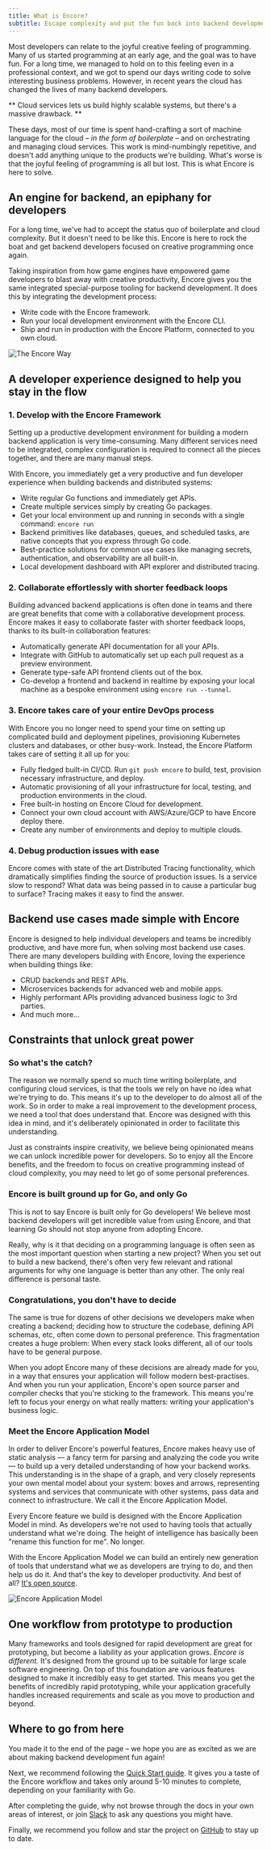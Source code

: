 ```yaml
---
title: What is Encore?
subtitle: Escape complexity and put the fun back into backend development
---
```


Most developers can relate to the joyful creative feeling of programming. Many of us started programming at an early age, and the goal was to have fun. For a long time, we managed to hold on to this feeling even in a professional context, and we got to spend our days writing code to solve interesting business problems. However, in recent years the cloud has changed the lives of many backend developers. 

** Cloud services lets us build highly scalable systems, but there's a massive drawback. **

These days, most of our time is spent hand-crafting a sort of machine language for the cloud – _in the form of boilerplate_ – and on orchestrating and managing cloud services. This work is mind-numbingly repetitive, and doesn't add anything unique to the products we're building. What's worse is that the joyful feeling of programming is all but lost. This is what Encore is here to solve.

## An engine for backend, an epiphany for developers

For a long time, we've had to accept the status quo of boilerplate and cloud complexity. But it doesn't need to be like this. Encore is here to rock the boat and get backend developers focused on creative programming once again.

Taking inspiration from how game engines have empowered game developers to blast away with creative productivity, Encore gives you the same integrated special-purpose tooling for backend development. It does this by integrating the development process:

-   Write code with the Encore framework.
-   Run your local development environment with the Encore CLI.
-   Ship and run in production with the Encore Platform, connected to you own cloud.

<img src="/assets/docs/encore-way.png" title="The Encore Way" className="noshadow"/>

## A developer experience designed to help you stay in the flow

### 1. Develop with the Encore Framework

Setting up a productive development environment for building a modern backend application is very time-consuming. Many different services need to be integrated, complex configuration is required to connect all the pieces together, and there are many manual steps.

With Encore, you immediately get a very productive and fun developer experience when building backends and distributed systems:

-   Write regular Go functions and immediately get APIs.
-   Create multiple services simply by creating Go packages.
-   Get your local environment up and running in seconds with a single command: `encore run`
-   Backend primitives like databases, queues, and scheduled tasks, are native concepts that you express through Go code.
-   Best-practice solutions for common use cases like managing secrets, authentication, and observability are all built-in.
-   Local development dashboard with API explorer and distributed tracing.

### 2. Collaborate effortlessly with shorter feedback loops

Building advanced backend applications is often done in teams and there are great benefits that come with a collaborative development process. Encore makes it easy to collaborate faster with shorter feedback loops, thanks to its built-in collaboration features:

-   Automatically generate API documentation for all your APIs.
-   Integrate with GitHub to automatically set up each pull request as a preview environment.
-   Generate type-safe API frontend clients out of the box.
-   Co-develop a frontend and backend in realtime by exposing your local machine as a bespoke environment using `encore run --tunnel`.

### 3. Encore takes care of your entire DevOps process

With Encore you no longer need to spend your time on setting up complicated build and deployment pipelines, provisioning Kubernetes clusters and databases, or other busy-work. Instead, the Encore Platform takes care of setting it all up for you:

-   Fully fledged built-in CI/CD. Run `git push encore` to build, test, provision necessary infrastructure, and deploy.
-   Automatic provisioning of all your infrastructure for local, testing, and production environments in the cloud.
-   Free built-in hosting on Encore Cloud for development.
-   Connect your own cloud account with AWS/Azure/GCP to have Encore deploy there.
-   Create any number of environments and deploy to multiple clouds.

### 4. Debug production issues with ease

Encore comes with state of the art Distributed Tracing functionality, which dramatically simplifies finding the source of production issues. Is a service slow to respond? What data was being passed in to cause a particular bug to surface? Tracing makes it easy to find the answer.

## Backend use cases made simple with Encore

Encore is designed to help individual developers and teams be incredibly productive, and have more fun, when solving most backend use cases. There are many developers building with Encore, loving the experience when building things like:

-   CRUD backends and REST APIs.
-   Microservices backends for advanced web and mobile apps.
-   Highly performant APIs providing advanced business logic to 3rd parties.
-   And much more...

## Constraints that unlock great power

### So what's the catch?

The reason we normally spend so much time writing boilerplate, and configuring cloud services, is that the tools we rely on have no idea what we're trying to do. This means it's up to the developer to do almost all of the work. So in order to make a real improvement to the development process, we need a tool that does understand that. Encore was designed with this idea in mind, and it's deliberately opinionated in order to facilitate this understanding.

Just as constraints inspire creativity, we believe being opinionated means we can unlock incredible power for developers. So to enjoy all the Encore benefits, and the freedom to focus on creative programming instead of cloud complexity, you may need to let go of some personal preferences.

### Encore is built ground up for Go, and only Go

This is not to say Encore is built only for Go developers! We believe most backend developers will get incredible value from using Encore, and that learning Go should not stop anyone from adopting Encore.

Really, why is it that deciding on a programming language is often seen as the most important question when starting a new project? When you set out to build a new backend, there's often very few relevant and rational arguments for why one language is better than any other. The only real difference is personal taste.

### Congratulations, you don't have to decide

The same is true for dozens of other decisions we developers make when creating a backend; deciding how to structure the codebase, defining API schemas, etc, often come down to personal preference. This fragmentation creates a huge problem: When every stack looks different, all of our tools have to be general purpose.

When you adopt Encore many of these decisions are already made for you, in a way that ensures your application will follow modern best-practises. And when you run your application, Encore's open source parser and compiler checks that you're sticking to the framework. This means you're left to focus your energy on what really matters: writing your application's business logic.

### Meet the Encore Application Model

In order to deliver Encore's powerful features, Encore makes heavy use of static analysis — a fancy term for parsing and analyzing the code you write — to build up a very detailed understanding of how your backend works. This understanding is in the shape of a graph, and very closely represents your own mental model about your system: boxes and arrows, representing systems and services that communicate with other systems, pass data and connect to infrastructure. We call it the Encore Application Model.

Every Encore feature we build is designed with the Encore Application Model in mind. As developers we're not used to having tools that actually understand what we're doing. The height of intelligence has basically been "rename this function for me". No longer.

With the Encore Application Model we can build an entirely new generation of tools that understand what we as developers are trying to do, and then help us do it. And that's the key to developer productivity. And best of all? [It's open source](https://github.com/encoredev/encore).

<img src="/assets/docs/app-graph.png" title="Encore Application Model" className="noshadow mx-auto md:max-w-lg"/>

## One workflow from prototype to production

Many frameworks and tools designed for rapid development are great for prototyping, but become a liability as your application grows. *Encore is different.* It's designed from the ground up to be suitable for large scale software engineering. On top of this foundation are various features designed to make it incredibly easy to get started. This means you get the benefits of incredibly rapid prototyping, while your application gracefully handles increased requirements and scale as you move to production and beyond.

## Where to go from here

You made it to the end of the page – we hope you are as excited as we are about making backend development fun again!

Next, we recommend following the [Quick Start guide](/docs/quick-start). It gives you a taste of the Encore workflow and takes only around 5-10 minutes to complete, depending on your familiarity with Go.

After completing the guide, why not browse through the docs in your own areas of interest, or join [Slack](https://encore.dev/slack) to ask any questions you might have.

Finally, we recommend you follow and star the project on [GitHub](https://github.com/encoredev/encore) to stay up to date.
